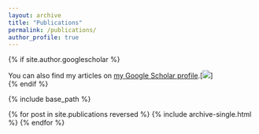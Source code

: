 ```yaml
---
layout: archive
title: "Publications"
permalink: /publications/
author_profile: true
---
```


{% if site.author.googlescholar %}
  <div class="wordwrap">You can also find my articles on <a href="{{site.author.googlescholar}}">my Google Scholar profile</a>.[<a href="https://scholar.google.com/citations?user=sMt7M9YAAAAJ&hl"><img src="https://img.shields.io/badge/citations%20-80-9cf?style=flat-square&amp;logo=Google%20Scholar&amp;labelColor=f6f6f6&amp;color=9cf&amp;style=flat&amp;label=citations" /></a>]</div>
{% endif %}

{% include base_path %}

{% for post in site.publications reversed %}
  {% include archive-single.html %}
{% endfor %}


